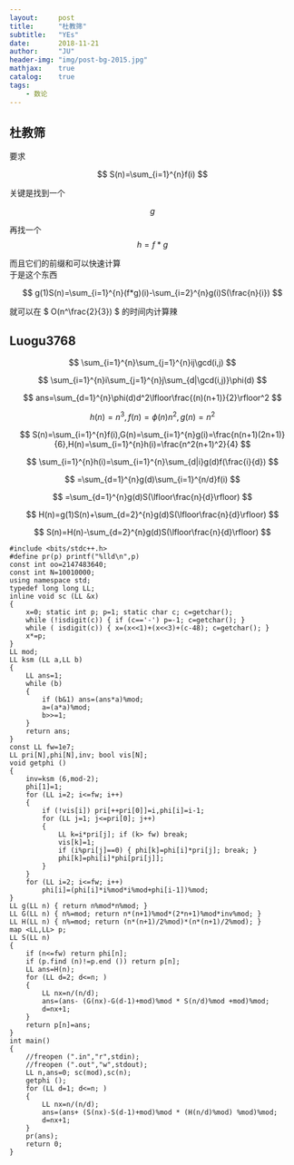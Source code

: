 ```yaml
---
layout:     post
title:      "杜教筛"
subtitle:   "YEs"
date:       2018-11-21
author:     "JU"
header-img: "img/post-bg-2015.jpg"
mathjax:    true
catalog:    true
tags:
    - 数论
---
```


## 杜教筛
要求

$$
S(n)=\sum_{i=1}^{n}f(i)
$$

关键是找到一个

$$
g
$$

再找一个
$$
h=f*g
$$

而且它们的前缀和可以快速计算  
于是这个东西

$$
g(1)S(n)=\sum_{i=1}^{n}(f*g)(i)-\sum_{i=2}^{n}g(i)S(\frac{n}{i})
$$

就可以在 $ O(n^\frac{2}{3}) $ 的时间内计算辣

## Luogu3768
$$
\sum_{i=1}^{n}\sum_{j=1}^{n}ij\gcd(i,j)
$$


$$
\sum_{i=1}^{n}i\sum_{j=1}^{n}j\sum_{d|\gcd(i,j)}\phi(d)
$$


$$
ans=\sum_{d=1}^{n}\phi(d)d^2\lfloor\frac{(n)(n+1)}{2}\rfloor^2
$$


$$
h(n)=n^3,f(n)=\phi(n)n^2,g(n)=n^2
$$


$$
S(n)=\sum_{i=1}^{n}f(i),G(n)=\sum_{i=1}^{n}g(i)=\frac{n(n+1)(2n+1)}{6},H(n)=\sum_{i=1}^{n}h(i)=\frac{n^2(n+1)^2}{4}
$$


$$
\sum_{i=1}^{n}h(i)=\sum_{i=1}^{n}\sum_{d|i}g(d)f(\frac{i}{d})
$$


$$
=\sum_{d=1}^{n}g(d)\sum_{i=1}^{n/d}f(i)
$$


$$
=\sum_{d=1}^{n}g(d)S(\lfloor\frac{n}{d}\rfloor)
$$


$$
H(n)=g(1)S(n)+\sum_{d=2}^{n}g(d)S(\lfloor\frac{n}{d}\rfloor)
$$


$$
S(n)=H(n)-\sum_{d=2}^{n}g(d)S(\lfloor\frac{n}{d}\rfloor)
$$

    #include <bits/stdc++.h>
    #define pr(p) printf("%lld\n",p)
    const int oo=2147483640;
    const int N=10010000;
    using namespace std;
    typedef long long LL;
    inline void sc (LL &x)
    {
        x=0; static int p; p=1; static char c; c=getchar();
        while (!isdigit(c)) { if (c=='-') p=-1; c=getchar(); }
        while ( isdigit(c)) { x=(x<<1)+(x<<3)+(c-48); c=getchar(); }
        x*=p;
    }
    LL mod;
    LL ksm (LL a,LL b)
    {
        LL ans=1;
        while (b)
        {
            if (b&1) ans=(ans*a)%mod;
            a=(a*a)%mod;
            b>>=1;
        }
        return ans;
    }
    const LL fw=1e7;
    LL pri[N],phi[N],inv; bool vis[N];
    void getphi ()
    {
        inv=ksm (6,mod-2);
        phi[1]=1;
        for (LL i=2; i<=fw; i++)
        {
            if (!vis[i]) pri[++pri[0]]=i,phi[i]=i-1;
            for (LL j=1; j<=pri[0]; j++)
            {
                LL k=i*pri[j]; if (k> fw) break;
                vis[k]=1;
                if (i%pri[j]==0) { phi[k]=phi[i]*pri[j]; break; }
                phi[k]=phi[i]*phi[pri[j]];
            }
        }
        for (LL i=2; i<=fw; i++)
            phi[i]=(phi[i]*i%mod*i%mod+phi[i-1])%mod;
    }
    LL g(LL n) { return n%mod*n%mod; }
    LL G(LL n) { n%=mod; return n*(n+1)%mod*(2*n+1)%mod*inv%mod; }
    LL H(LL n) { n%=mod; return (n*(n+1)/2%mod)*(n*(n+1)/2%mod); }
    map <LL,LL> p;
    LL S(LL n)
    {
        if (n<=fw) return phi[n];
        if (p.find (n)!=p.end ()) return p[n];
        LL ans=H(n);
        for (LL d=2; d<=n; )
        {
            LL nx=n/(n/d);
            ans=(ans- (G(nx)-G(d-1)+mod)%mod * S(n/d)%mod +mod)%mod;
            d=nx+1;
        }
        return p[n]=ans;
    }
    int main()
    {
        //freopen (".in","r",stdin);
        //freopen (".out","w",stdout);
        LL n,ans=0; sc(mod),sc(n);
        getphi ();
        for (LL d=1; d<=n; )
        {
            LL nx=n/(n/d);
            ans=(ans+ (S(nx)-S(d-1)+mod)%mod * (H(n/d)%mod) %mod)%mod;
            d=nx+1;
        }
        pr(ans);
        return 0;
    }
